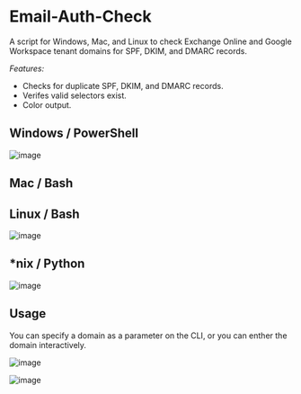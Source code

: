 # Email-Auth-Check
A script for Windows, Mac, and Linux to check Exchange Online and Google Workspace tenant domains for SPF, DKIM, and DMARC records.

*Features:*
- Checks for duplicate SPF, DKIM, and DMARC records.
- Verifes valid selectors exist.
- Color output.

## Windows / PowerShell
![image](https://user-images.githubusercontent.com/124594745/226958995-84c73495-197c-4794-81a8-1d53578ad913.png)

## Mac / Bash

## Linux / Bash
![image](https://user-images.githubusercontent.com/124594745/226972789-541f437b-e012-44db-ac42-6e951e1b4ed6.png)


## \*nix / Python
![image](https://user-images.githubusercontent.com/124594745/226962601-4a7555a2-2e77-47e4-8cc5-de5977adaced.png)

## Usage
You can specify a domain as a parameter on the CLI, or you can enther the domain interactively.

![image](https://user-images.githubusercontent.com/124594745/226958676-bf91cf96-deb3-44b7-aa90-4c230fb39ee6.png)

![image](https://user-images.githubusercontent.com/124594745/226958816-acec5098-9ea4-499e-b39e-56c19c9f926e.png)
